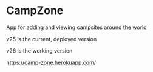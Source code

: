# CampZone
App for adding and viewing campsites around the world

v25 is the current, deployed version

v26 is the working version

https://camp-zone.herokuapp.com/

